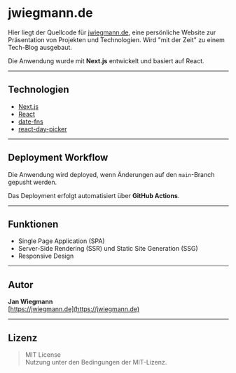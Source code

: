 # jwiegmann.de

Hier liegt der Quellcode für [jwiegmann.de](https://jwiegmann.de), eine persönliche Website zur Präsentation von Projekten und Technologien. Wird "mit der Zeit" zu einem Tech-Blog ausgebaut.

Die Anwendung wurde mit **Next.js** entwickelt und basiert auf React.

---

## Technologien

- [Next.js](https://nextjs.org/)
- [React](https://react.dev/)
- [date-fns](https://date-fns.org/)
- [react-day-picker](https://react-day-picker.js.org/)

---

## Deployment Workflow

Die Anwendung wird deployed, wenn Änderungen auf den `main`-Branch gepusht werden.

Das Deployment erfolgt automatisiert über **GitHub Actions**.

---

## Funktionen

- Single Page Application (SPA)
- Server-Side Rendering (SSR) und Static Site Generation (SSG)
- Responsive Design

---

## Autor

**Jan Wiegmann**  
[https://jwiegmann.de](https://jwiegmann.de)

---

## Lizenz

> MIT License  
> Nutzung unter den Bedingungen der MIT-Lizenz.

